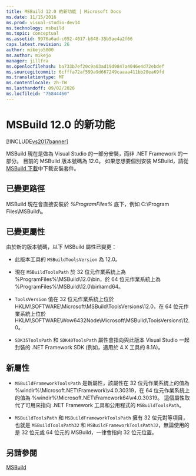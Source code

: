 ```yaml
---
title: MSBuild 12.0 的新功能 | Microsoft Docs
ms.date: 11/15/2016
ms.prod: visual-studio-dev14
ms.technology: msbuild
ms.topic: conceptual
ms.assetid: 9976a6ad-c052-4017-b848-35b5ae4a2f66
caps.latest.revision: 26
author: mikejo5000
ms.author: mikejo
manager: jillfra
ms.openlocfilehash: ba733b7ef20c9a03ad19d9847a4046e4d72ebdef
ms.sourcegitcommit: 6cfffa72af599a9d667249caaaa411bb28ea69fd
ms.translationtype: MT
ms.contentlocale: zh-TW
ms.lasthandoff: 09/02/2020
ms.locfileid: "75844460"
---
```

# <a name="what39s-new-in-msbuild-120"></a>MSBuild 12.0 的新功能
[!INCLUDE[vs2017banner](../includes/vs2017banner.md)]

MSBuild 現在是做為 Visual Studio 的一部分安裝，而非 .NET Framework 的一部分。 目前的 MSBuild 版本號碼為 12.0。 如果您想要個別安裝 MSBuild，請從 [MSBuild 下載](https://www.microsoft.com/download/details.aspx?id=40760)中下載安裝套件。  
  
## <a name="changed-path"></a>已變更路徑  
 MSBuild 現在會直接安裝於 *%ProgramFiles%* 底下，例如 C:\Program Files\MSBuild\\。  
  
## <a name="changed-properties"></a>已變更屬性  
 由於新的版本號碼，以下 MSBuild 屬性已變更：  
  
- 此版本工具的 `MSBuildToolsVersion` 為 12.0。  
  
- 現在 `MSBuildToolsPath` 於 32 位元作業系統上為 %ProgramFiles%\MSBuild\12.0\bin，於 64 位元作業系統上為 %ProgramFiles%\MSBuild\12.0\bin\amd64。  
  
- `ToolsVersion` 值在 32 位元作業系統上位於 HKLM\SOFTWARE\Microsoft\MSBuild\ToolsVersions\12.0，在 64 位元作業系統上位於 HKLM\SOFTWARE\Wow6432Node\Microsoft\MSBuild\ToolsVersions\12.0。  
  
- `SDK35ToolsPath` 和 `SDK40ToolsPath` 屬性會指向與此版本 Visual Studio 一起封裝的 .NET Framework SDK (例如，適用於 4.X 工具的 8.1A)。  
  
## <a name="new-properties"></a>新屬性  
  
- `MSBuildFrameworkToolsPath` 是新屬性，該屬性在 32 位元作業系統上的值為 %windir%\Microsoft.NET\Framework\v4.0.30319，在 64 位元作業系統上的值為 %windir%\Microsoft.NET\Framework64\v4.0.30319。 這個屬性取代了可用來指向 .NET Framework 工具和公用程式的 `MSBuildToolsPath`。  
  
- `MSBuildToolsPath` 和 `MSBuildFrameworkToolsPath` 擁有 32 位元對等項目，也就是 `MSBuildToolsPath32` 和 `MSBuildFrameworkToolsPath32`，無論使用的是 32 位元或 64 位元的 MSBuild，一律會指向 32 位元位置。

## <a name="see-also"></a>另請參閱
[MSBuild](msbuild.md)
